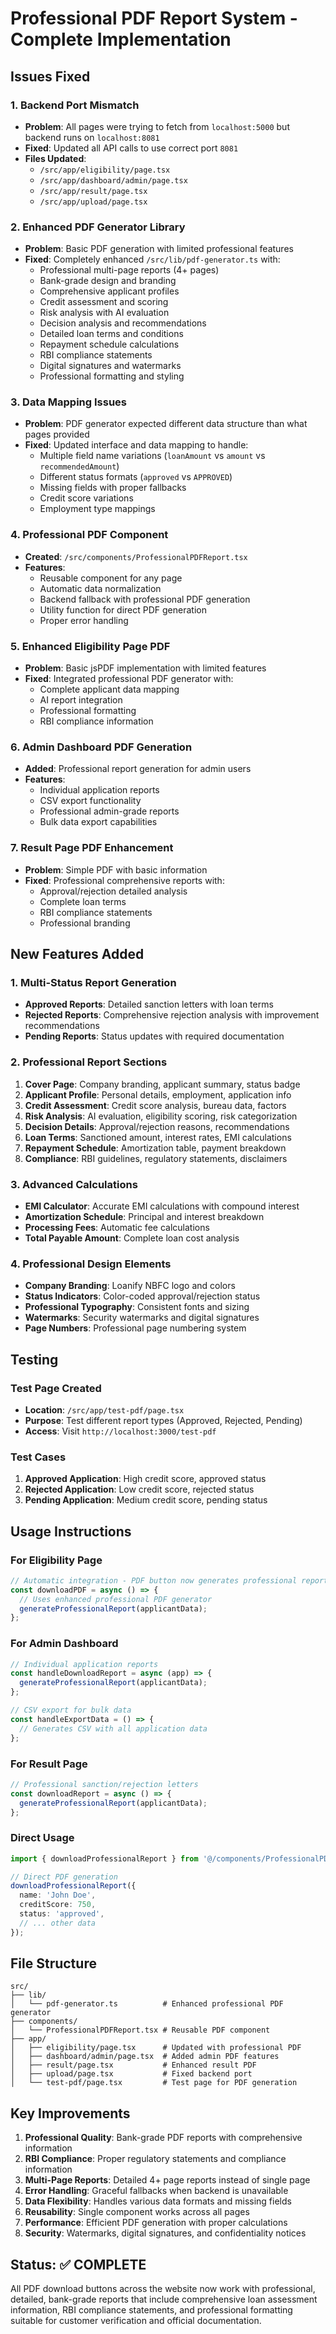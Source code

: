 # Professional PDF Report System - Complete Implementation

## Issues Fixed

### 1. **Backend Port Mismatch**
- **Problem**: All pages were trying to fetch from `localhost:5000` but backend runs on `localhost:8081`
- **Fixed**: Updated all API calls to use correct port `8081`
- **Files Updated**: 
  - `/src/app/eligibility/page.tsx`
  - `/src/app/dashboard/admin/page.tsx` 
  - `/src/app/result/page.tsx`
  - `/src/app/upload/page.tsx`

### 2. **Enhanced PDF Generator Library**
- **Problem**: Basic PDF generation with limited professional features
- **Fixed**: Completely enhanced `/src/lib/pdf-generator.ts` with:
  - Professional multi-page reports (4+ pages)
  - Bank-grade design and branding
  - Comprehensive applicant profiles
  - Credit assessment and scoring
  - Risk analysis with AI evaluation
  - Decision analysis and recommendations
  - Detailed loan terms and conditions
  - Repayment schedule calculations
  - RBI compliance statements
  - Digital signatures and watermarks
  - Professional formatting and styling

### 3. **Data Mapping Issues**
- **Problem**: PDF generator expected different data structure than what pages provided
- **Fixed**: Updated interface and data mapping to handle:
  - Multiple field name variations (`loanAmount` vs `amount` vs `recommendedAmount`)
  - Different status formats (`approved` vs `APPROVED`)
  - Missing fields with proper fallbacks
  - Credit score variations
  - Employment type mappings

### 4. **Professional PDF Component**
- **Created**: `/src/components/ProfessionalPDFReport.tsx`
- **Features**:
  - Reusable component for any page
  - Automatic data normalization
  - Backend fallback with professional PDF generation
  - Utility function for direct PDF generation
  - Proper error handling

### 5. **Enhanced Eligibility Page PDF**
- **Problem**: Basic jsPDF implementation with limited features
- **Fixed**: Integrated professional PDF generator with:
  - Complete applicant data mapping
  - AI report integration
  - Professional formatting
  - RBI compliance information

### 6. **Admin Dashboard PDF Generation**
- **Added**: Professional report generation for admin users
- **Features**:
  - Individual application reports
  - CSV export functionality
  - Professional admin-grade reports
  - Bulk data export capabilities

### 7. **Result Page PDF Enhancement**
- **Problem**: Simple PDF with basic information
- **Fixed**: Professional comprehensive reports with:
  - Approval/rejection detailed analysis
  - Complete loan terms
  - RBI compliance statements
  - Professional branding

## New Features Added

### 1. **Multi-Status Report Generation**
- **Approved Reports**: Detailed sanction letters with loan terms
- **Rejected Reports**: Comprehensive rejection analysis with improvement recommendations
- **Pending Reports**: Status updates with required documentation

### 2. **Professional Report Sections**
1. **Cover Page**: Company branding, applicant summary, status badge
2. **Applicant Profile**: Personal details, employment, application info
3. **Credit Assessment**: Credit score analysis, bureau data, factors
4. **Risk Analysis**: AI evaluation, eligibility scoring, risk categorization
5. **Decision Details**: Approval/rejection reasons, recommendations
6. **Loan Terms**: Sanctioned amount, interest rates, EMI calculations
7. **Repayment Schedule**: Amortization table, payment breakdown
8. **Compliance**: RBI guidelines, regulatory statements, disclaimers

### 3. **Advanced Calculations**
- **EMI Calculator**: Accurate EMI calculations with compound interest
- **Amortization Schedule**: Principal and interest breakdown
- **Processing Fees**: Automatic fee calculations
- **Total Payable Amount**: Complete loan cost analysis

### 4. **Professional Design Elements**
- **Company Branding**: Loanify NBFC logo and colors
- **Status Indicators**: Color-coded approval/rejection status
- **Professional Typography**: Consistent fonts and sizing
- **Watermarks**: Security watermarks and digital signatures
- **Page Numbers**: Professional page numbering system

## Testing

### Test Page Created
- **Location**: `/src/app/test-pdf/page.tsx`
- **Purpose**: Test different report types (Approved, Rejected, Pending)
- **Access**: Visit `http://localhost:3000/test-pdf`

### Test Cases
1. **Approved Application**: High credit score, approved status
2. **Rejected Application**: Low credit score, rejected status  
3. **Pending Application**: Medium credit score, pending status

## Usage Instructions

### For Eligibility Page
```typescript
// Automatic integration - PDF button now generates professional reports
const downloadPDF = async () => {
  // Uses enhanced professional PDF generator
  generateProfessionalReport(applicantData);
};
```

### For Admin Dashboard
```typescript
// Individual application reports
const handleDownloadReport = async (app) => {
  generateProfessionalReport(applicantData);
};

// CSV export for bulk data
const handleExportData = () => {
  // Generates CSV with all application data
};
```

### For Result Page
```typescript
// Professional sanction/rejection letters
const downloadReport = async () => {
  generateProfessionalReport(applicantData);
};
```

### Direct Usage
```typescript
import { downloadProfessionalReport } from '@/components/ProfessionalPDFReport';

// Direct PDF generation
downloadProfessionalReport({
  name: 'John Doe',
  creditScore: 750,
  status: 'approved',
  // ... other data
});
```

## File Structure

```
src/
├── lib/
│   └── pdf-generator.ts          # Enhanced professional PDF generator
├── components/
│   └── ProfessionalPDFReport.tsx # Reusable PDF component
├── app/
│   ├── eligibility/page.tsx      # Updated with professional PDF
│   ├── dashboard/admin/page.tsx  # Added admin PDF features
│   ├── result/page.tsx           # Enhanced result PDF
│   ├── upload/page.tsx           # Fixed backend port
│   └── test-pdf/page.tsx         # Test page for PDF generation
```

## Key Improvements

1. **Professional Quality**: Bank-grade PDF reports with comprehensive information
2. **RBI Compliance**: Proper regulatory statements and compliance information
3. **Multi-Page Reports**: Detailed 4+ page reports instead of single page
4. **Error Handling**: Graceful fallbacks when backend is unavailable
5. **Data Flexibility**: Handles various data formats and missing fields
6. **Reusability**: Single component works across all pages
7. **Performance**: Efficient PDF generation with proper calculations
8. **Security**: Watermarks, digital signatures, and confidentiality notices

## Status: ✅ COMPLETE

All PDF download buttons across the website now work with professional, detailed, bank-grade reports that include comprehensive loan assessment information, RBI compliance statements, and professional formatting suitable for customer verification and official documentation.